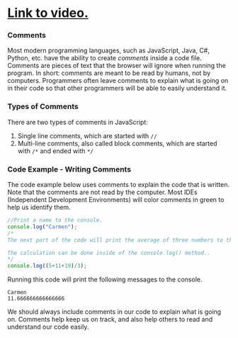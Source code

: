 # [Link to video.](https://www.youtube.com/watch?v=Z40Xzq1QYd4&list=PLVD25niNi0BnKbPM0lUEfNYcWixQZ98cY)

### Comments

Most modern programming languages, such as JavaScript, Java, C#, Python, etc. have the ability to create *comments* inside a code file. Comments are pieces of text that the browser will ignore when running the program. In short: comments are meant to be read by humans, not by computers. Programmers often leave comments to explain what is going on in their code so that other programmers will be able to easily understand it. 

### Types of Comments

There are two types of comments in JavaScript:
1. Single line comments, which are started with ```//```
2. Multi-line comments, also called block comments, which are started with ```/*``` and ended with ```*/```

### Code Example - Writing Comments

The code example below uses comments to explain the code that is written. Note that the comments are not read by the computer. Most IDEs (Independent Development Environments) will color comments in green to help us identify them.

```javascript
//Print a name to the console.
console.log("Carmen");
/*
The next part of the code will print the average of three numbers to the console.

The calculation can be done inside of the console.log() method..
*/
console.log((5+11+19)/3);
```

Running this code will print the following messages to the console.

```
Carmen
11.666666666666666
``````

We should always include comments in our code to explain what is going on. Comments help keep us on track, and also help others to read and understand our code easily.
